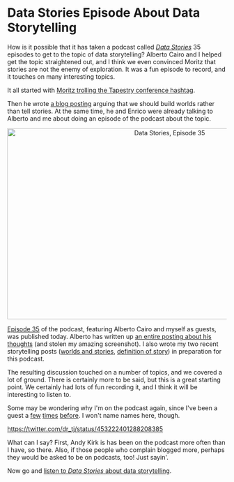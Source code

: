 # Data Stories Episode About Data Storytelling

How is it possible that it has taken a podcast called <a href="http://well-formed-data.net/archives/1027/worlds-not-stories"><em>Data Stories</em></a> 35 episodes to get to the topic of data storytelling? Alberto Cairo and I helped get the topic straightened out, and I think we even convinced Moritz that stories are not the enemy of exploration. It was a fun episode to record, and it touches on many interesting topics.

It all started with [Moritz trolling the Tapestry conference hashtag](https://twitter.com/moritz_stefaner/status/438791035356213250).

Then he wrote <a href="http://well-formed-data.net/archives/1027/worlds-not-stories">a blog posting</a> arguing that we should build worlds rather than tell stories. At the same time, he and Enrico were already talking to Alberto and me about doing an episode of the podcast about the topic.

<p align="center"><img class="aligncenter size-medium wp-image-3840" alt="Data Stories, Episode 35" src="https://media.eagereyes.org/wp-content/uploads/2014/04/ds35-730x438.jpg" width="730" height="438" /></p>

<a href="http://datastori.es/data-stories-35-visual-storytelling-w-alberto-cairo-and-robert-kosara/">Episode 35</a> of the podcast, featuring Alberto Cairo and myself as guests, was published today. Alberto has written up <a href="http://www.thefunctionalart.com/2014/04/annotation-narrative-and-storytelling.html">an entire posting about his thoughts</a> (and stolen my amazing screenshot). I also wrote my two recent storytelling posts (<a title="Stories Are Gateways Into Worlds" href="/blog/2014/stories-are-gateways-into-worlds">worlds and stories</a>, <a title="Story: A Definition" href="/blog/2014/story-a-definition">definition of story</a>) in preparation for this podcast.

The resulting discussion touched on a number of topics, and we covered a lot of ground. There is certainly more to be said, but this is a great starting point. We certainly had lots of fun recording it, and I think it will be interesting to listen to.

Some may be wondering why I'm on the podcast again, since I've been a guest a <a title="Listen To Me Dispense My Wisdom on the Data Stories Podcast!" href="/blog/2012/listen-dispense-wisdom-data-stories-podcast">few</a> <a title="Report from IEEE VIS 2013 in Atlanta, GA" href="/blog/2013/report-from-ieee-vis-2013-in-atlanta-ga">times</a> <a title="Data Stories Podcast: 2013 in Review, Outlook to 2014" href="/blog/2014/data-stories-podcast-2013-in-review-outlook-to-2014">before</a>. I won't name names here, though.

https://twitter.com/dr_tj/status/453222401288208385

What can I say? First, Andy Kirk is has been on the podcast more often than I have, so there. Also, if those people who complain blogged more, perhaps they would be asked to be on podcasts, too! Just sayin'.

Now go and <a href="http://datastori.es/data-stories-35-visual-storytelling-w-alberto-cairo-and-robert-kosara/">listen to <em>Data Stories</em> about data storytelling</a>.
